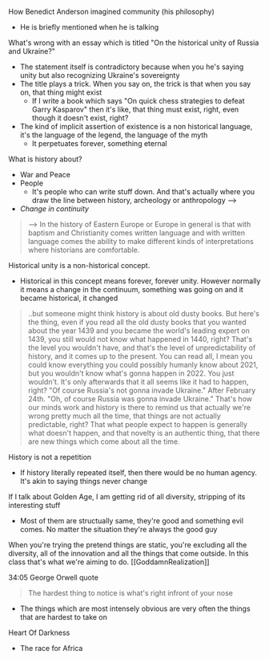 How Benedict Anderson imagined community (his philosophy)
- He is briefly mentioned when he is talking 

What's wrong with an essay which is titled "On the historical unity of Russia and Ukraine?"
- The statement itself is contradictory because when you he's saying unity but also recognizing Ukraine's sovereignty
- The title plays a trick. When you say on, the trick is that when you say on, that thing might exist
	- If I write a book which says "On quick chess strategies to defeat Garry Kasparov" then it's like, that thing must exist, right, even though it doesn't exist, right?
- The kind of implicit assertion of existence is a non historical language, it's the language of the legend, the language of the myth
	- It perpetuates forever, something eternal

What is history about?
- War and Peace
- People
	- It's people who can write stuff down. And that's actually where you draw the line between history, archeology or anthropology -->
- *Change in continuity*

> --> In the history of Eastern Europe or Europe in general is that with baptism and Christianity comes written language and with written language comes the ability to make different kinds of interpretations where historians are comfortable.

Historical unity is a non-historical concept. 
- Historical in this concept means forever, forever unity. However normally it means a change in the continuum, something was going on and it became historical, it changed

> ..but someone might think history is about old dusty books. But here's the thing, even if you read all the old dusty books that you wanted about the year 1439 and you became the world's leading expert on 1439, you still would not know what happened in 1440, right? That's the level you wouldn't have, and that's the level of unpredictability of history, and it comes up to the present. You can read all, I mean you could know everything you could possibly humanly know about 2021, but you wouldn't know what's gonna happen in 2022. You just wouldn't. It's only afterwards that it all seems like it had to happen, right? "Of course Russia's not gonna invade Ukraine." After February 24th. "Oh, of course Russia was gonna invade Ukraine." That's how our minds work and history is there to remind us that actually we're wrong pretty much all the time, that things are not actually predictable, right? That what people expect to happen is generally what doesn't happen, and that novelty is an authentic thing, that there are new things which come about all the time.  

History is not a repetition
- If history literally repeated itself, then there would be no human agency. It's akin to saying things never change 

If I talk about Golden Age, I am getting rid of all diversity, stripping of its interesting stuff
- Most of them are structually same, they're good and something evil comes. No matter the situation they're always the good guy

When you're trying the pretend things are static, you're excluding all the diversity, all of the innovation and all the things that come outside. In this class that's what we're aiming to do. [[GoddamnRealization]]

34:05 George Orwell quote 
> The hardest thing to notice is what's right infront of your nose
- The things which are most intensely obvious are very often the things that are hardest to take on

Heart Of Darkness
- The race for Africa

